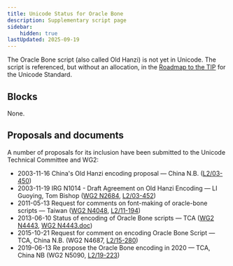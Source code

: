 ```yaml
---
title: Unicode Status for Oracle Bone
description: Supplementary script page
sidebar:
    hidden: true
lastUpdated: 2025-09-19
---
```


The Oracle Bone script (also called Old Hanzi) is not yet in Unicode. The script is referenced, but without an allocation, in the [Roadmap to the TIP](http://www.unicode.org/roadmaps/tip/) for the Unicode Standard.

## Blocks

None.

## Proposals and documents

A number of proposals for its inclusion have been submitted to the Unicode Technical Committee and WG2:
- 2003-11-16 China's Old Hanzi encoding proposal — China N.B. ([L2/03-450](http://www.unicode.org/cgi-bin/GetMatchingDocs.pl?L2/03-450))
- 2003-11-19 IRG N1014 - Draft Agreement on Old Hanzi Encoding — LI Guoying, Tom Bishop ([WG2 N2684](https://www.unicode.org/wg2/docs/n2684.pdf), [L2/03-452](http://www.unicode.org/cgi-bin/GetMatchingDocs.pl?L2/03-452))
- 2011-05-13 Request for comments on font-making of oracle-bone scripts — Taiwan ([WG2 N4048](https://www.unicode.org/wg2/docs/n4048.pdf),  [L2/11-194](http://www.unicode.org/cgi-bin/GetMatchingDocs.pl?L2/11-194))
- 2013-06-10 Status of encoding of Oracle Bone scripts — TCA ([WG2 N4443](https://www.unicode.org/wg2/docs/n4443.pdf), [WG2 N4443.doc](https://www.unicode.org/wg2/docs/n4443.doc))
- 2015-10-21 Request for comment on encoding Oracle Bone Script — TCA, China N.B. (WG2 N4687, [L2/15-280](http://www.unicode.org/cgi-bin/GetMatchingDocs.pl?L2/15-280))
- 2019-06-13 Re propose the Oracle Bone encoding in 2020 — TCA, China NB (WG2 N5090, [L2/19-223](http://www.unicode.org/cgi-bin/GetMatchingDocs.pl?L2/19-223))
